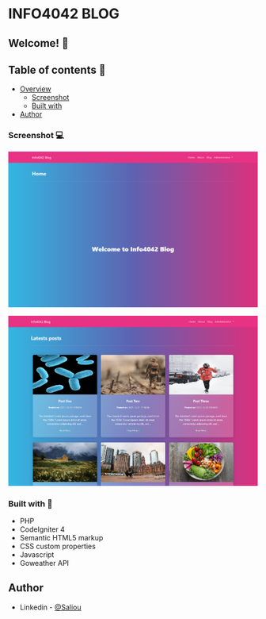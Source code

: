 # INFO4042 BLOG 

## Welcome! 👋


## Table of contents 🙂

- [Overview](#overview)
  - [Screenshot](#screenshot)
  - [Built with](#built-with)
- [Author](#author)


<!-- ## Overview

This is a simple weather app built using goweather API. -->

### Screenshot 💻

<p align="center">
  <img src="assets/images/image1.png" alt="App"/>
</p>

<p align="center">
  <img src="assets/images/image2.png" alt="App"/>
</p>

### Built with 🧰

- PHP 
- CodeIgniter 4
- Semantic HTML5 markup
- CSS custom properties
- Javascript
- Goweather API

## Author

- Linkedin - [@Saliou](https://www.linkedin.com/in/saliou-diop-527741112/)
